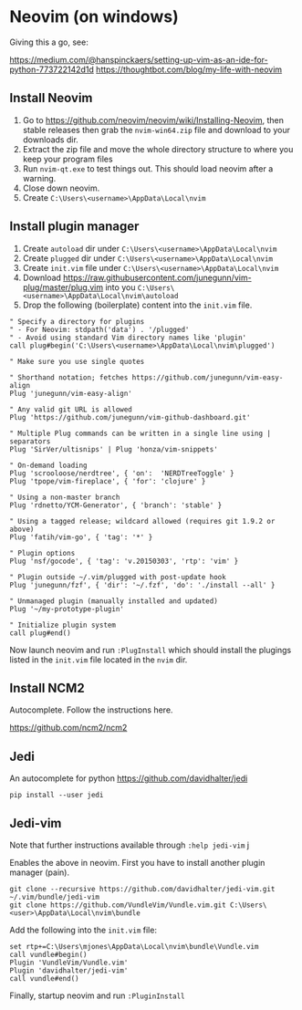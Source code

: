 # Neovim (on windows)

Giving this a go, see:

https://medium.com/@hanspinckaers/setting-up-vim-as-an-ide-for-python-773722142d1d
https://thoughtbot.com/blog/my-life-with-neovim

## Install Neovim

1. Go to https://github.com/neovim/neovim/wiki/Installing-Neovim, then stable releases then grab the `nvim-win64.zip` file and download to your downloads dir.
2. Extract the zip file and move the whole directory structure to where you keep your program files
3. Run `nvim-qt.exe` to test things out. This should load neovim after a warning.
4. Close down neovim.
5. Create `C:\Users\<username>\AppData\Local\nvim`

## Install plugin manager

1. Create `autoload` dir under `C:\Users\<username>\AppData\Local\nvim` 
2. Create `plugged` dir under `C:\Users\<username>\AppData\Local\nvim` 
3. Create `init.vim` file under `C:\Users\<username>\AppData\Local\nvim`
4. Download https://raw.githubusercontent.com/junegunn/vim-plug/master/plug.vim into you `C:\Users\<username>\AppData\Local\nvim\autoload`
5. Drop the following (boilerplate) content into the `init.vim` file.

```
" Specify a directory for plugins
" - For Neovim: stdpath('data') . '/plugged'
" - Avoid using standard Vim directory names like 'plugin'
call plug#begin('C:\Users\<username>\AppData\Local\nvim\plugged')

" Make sure you use single quotes

" Shorthand notation; fetches https://github.com/junegunn/vim-easy-align
Plug 'junegunn/vim-easy-align'

" Any valid git URL is allowed
Plug 'https://github.com/junegunn/vim-github-dashboard.git'

" Multiple Plug commands can be written in a single line using | separators
Plug 'SirVer/ultisnips' | Plug 'honza/vim-snippets'

" On-demand loading
Plug 'scrooloose/nerdtree', { 'on':  'NERDTreeToggle' }
Plug 'tpope/vim-fireplace', { 'for': 'clojure' }

" Using a non-master branch
Plug 'rdnetto/YCM-Generator', { 'branch': 'stable' }

" Using a tagged release; wildcard allowed (requires git 1.9.2 or above)
Plug 'fatih/vim-go', { 'tag': '*' }

" Plugin options
Plug 'nsf/gocode', { 'tag': 'v.20150303', 'rtp': 'vim' }

" Plugin outside ~/.vim/plugged with post-update hook
Plug 'junegunn/fzf', { 'dir': '~/.fzf', 'do': './install --all' }

" Unmanaged plugin (manually installed and updated)
Plug '~/my-prototype-plugin'

" Initialize plugin system
call plug#end()
```

Now launch neovim and run `:PlugInstall` which should install the plugings listed in the `init.vim` file located in the `nvim` dir.

## Install NCM2

Autocomplete. Follow the instructions here.

https://github.com/ncm2/ncm2

## Jedi

An autocomplete for python https://github.com/davidhalter/jedi

`pip install --user jedi`

## Jedi-vim

Note that further instructions available through `:help jedi-vim`  j

Enables the above in neovim. First you have to install another plugin manager (pain). 

```
git clone --recursive https://github.com/davidhalter/jedi-vim.git ~/.vim/bundle/jedi-vim
git clone https://github.com/VundleVim/Vundle.vim.git C:\Users\<user>\AppData\Local\nvim\bundle
```

Add the following into the `init.vim` file:

```
set rtp+=C:\Users\mjones\AppData\Local\nvim\bundle\Vundle.vim
call vundle#begin()
Plugin 'VundleVim/Vundle.vim'
Plugin 'davidhalter/jedi-vim'
call vundle#end()
```

Finally, startup neovim and run `:PluginInstall`








